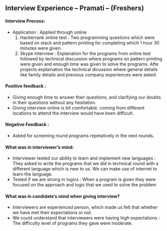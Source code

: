 ## Interview Experience – Pramati – (Freshers)

#### Interview Process:

- Application : Applied through online
  1. Hackerrank online test : Two programming questions which were based on stack and pattern printing for completing which 1 hour 30 minutes were given.
  2. Skype Interview : Explanation for the programs from online test followed by technical discussion where programs on pattern printing were given and enough time was given to solve the programs. Afte projects explaination the technical dicussion where general details like family details and previous company experiences were asked

#### Positive feedback :

- Giving enough time to answer their questions, and clarifying our doubts in their questions without any hesitation. 
- Giving interview online is bit comfortable. coming from different locations to attend the interview would have been difficult.

#### Negative Feedback :

- Asked for screening round programs repetatively in the next rounds.

#### What was in interviewer’s mind:

- Interviewer tested our ability to learn and implement new languages : They asked to write the programs that we did in technical round with a different language which is new to us. We can make use of internet to learn the language.
- Tested if we are strong in logics : When a program is given they were focused on the approach and logic that we used to solve the problem

#### What was in candidate’s mind when giving interview?

- Interviewers are experienced person, which made us felt that whether we have met their expectations or not. 
- We could understand that interviewers were having high expectations : The difficulty level of programs they gave were moderate.
